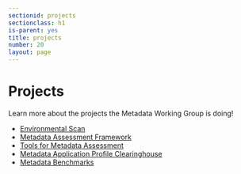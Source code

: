 ```yaml
---
sectionid: projects
sectionclass: h1
is-parent: yes
title: projects
number: 20
layout: page
---
```


<h1>Projects</h1>

Learn more about the projects the Metadata Working Group is doing!

* [Environmental Scan](http://dlfmetadataassessment.github.io/EnvironmentalScan/)
* [Metadata Assessment Framework](http://dlfmetadataassessment.github.io/Framework)
* [Tools for Metadata Assessment](https://dlfmetadataassessment.github.io/Tools)
* [Metadata Application Profile Clearinghouse](https://dlfmetadataassessment.github.io/MetadataSpecsClearinghouse)
* [Metadata Benchmarks]()